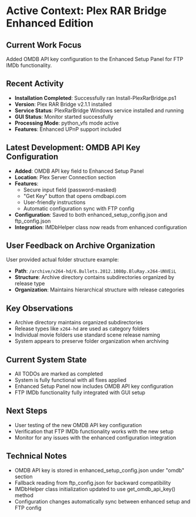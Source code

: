 # Active Context: Plex RAR Bridge Enhanced Edition

## Current Work Focus
Added OMDB API key configuration to the Enhanced Setup Panel for FTP IMDb functionality.

## Recent Activity
- **Installation Completed**: Successfully ran Install-PlexRarBridge.ps1
- **Version**: Plex RAR Bridge v2.1.1 installed
- **Service Status**: PlexRarBridge Windows service installed and running
- **GUI Status**: Monitor started successfully
- **Processing Mode**: python_vfs mode active
- **Features**: Enhanced UPnP support included

## Latest Development: OMDB API Key Configuration
- **Added**: OMDB API key field to Enhanced Setup Panel
- **Location**: Plex Server Connection section
- **Features**: 
  - Secure input field (password-masked)
  - "Get Key" button that opens omdbapi.com
  - User-friendly instructions
  - Automatic configuration sync with FTP config
- **Configuration**: Saved to both enhanced_setup_config.json and ftp_config.json
- **Integration**: IMDbHelper class now reads from enhanced configuration

## User Feedback on Archive Organization
User provided actual folder structure example:
- **Path**: `/archive/x264-hd/6.Bullets.2012.1080p.BluRay.x264-UNVEiL`
- **Structure**: Archive directory contains subdirectories organized by release type
- **Organization**: Maintains hierarchical structure with release categories

## Key Observations
- Archive directory maintains organized subdirectories
- Release types like `x264-hd` are used as category folders
- Individual movie folders use standard scene release naming
- System appears to preserve folder organization when archiving

## Current System State
- All TODOs are marked as completed
- System is fully functional with all fixes applied
- Enhanced Setup Panel now includes OMDB API key configuration
- FTP IMDb functionality fully integrated with GUI setup

## Next Steps
- User testing of the new OMDB API key configuration
- Verification that FTP IMDb functionality works with the new setup
- Monitor for any issues with the enhanced configuration integration

## Technical Notes
- OMDB API key is stored in enhanced_setup_config.json under "omdb" section
- Fallback reading from ftp_config.json for backward compatibility
- IMDbHelper class initialization updated to use get_omdb_api_key() method
- Configuration changes automatically sync between enhanced setup and FTP config 